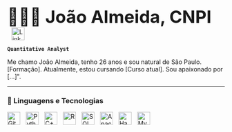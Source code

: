 <p align="left">
    <strong style="font-size: 40px;">👨🏼‍💻 João Almeida, CNPI                              </strong>
    <a href="https://www.linkedin.com/in/joaoalmeidacnpi">
        <img 
            alt="LinkedIn"
            title="Me siga no LinkedIn"
            src="https://cdn.jsdelivr.net/gh/devicons/devicon/icons/linkedin/linkedin-original.svg"
            width="30px"
            style="padding-left: 10px; vertical-align: middle;" />
    </a>
</p>

**`Quantitative Analyst`**

Me chamo João Almeida, tenho 26 anos e sou natural de São Paulo. [Formação]. Atualmente, estou cursando [Curso atual]. Sou apaixonado por [...]".

---

### 🤖 Linguagens e Tecnologias

<img 
    align="left" 
    alt="Git" 
    title="Git"
    width="30px" 
    style="padding-right: 10px;" 
    src="https://cdn.jsdelivr.net/gh/devicons/devicon@latest/icons/git/git-original.svg" 
/>
<img 
    align="left" 
    alt="Python" 
    title="Python"
    width="30px" 
    style="padding-right: 10px;" 
    src="https://cdn.jsdelivr.net/gh/devicons/devicon@latest/icons/python/python-original.svg" 
/>
<img 
    align="left" 
    alt="C++" 
    title="C++"
    width="30px" 
    style="padding-right: 10px;" 
    src="https://cdn.jsdelivr.net/gh/devicons/devicon@latest/icons/cplusplus/cplusplus-original.svg" 
/>
<img 
    align="left" 
    alt="R" 
    title="R"
    width="30px" 
    style="padding-right: 10px;" 
    src="https://cdn.jsdelivr.net/gh/devicons/devicon@latest/icons/r/r-original.svg" 
/>
<img 
    align="left" 
    alt="SQL Server" 
    title="SQL Server"
    width="30px" 
    style="padding-right: 10px;" 
    src="https://cdn.jsdelivr.net/gh/devicons/devicon@latest/icons/microsoftsqlserver/microsoftsqlserver-original.svg" 
/>
<img 
    align="left" 
    alt="Apache Spark" 
    title="Apache Spark"
    width="30px" 
    style="padding-right: 10px;" 
    src="https://cdn.jsdelivr.net/gh/devicons/devicon@latest/icons/apachespark/apachespark-original.svg" 
/>
<img 
    align="left" 
    alt="Hadoop" 
    title="Hadoop"
    width="30px" 
    style="padding-right: 10px;" 
    src="https://cdn.jsdelivr.net/gh/devicons/devicon@latest/icons/hadoop/hadoop-original.svg" 
/>
<img 
    align="left" 
    alt="MySQL" 
    title="MySQL"
    width="30px" 
    style="padding-right: 10px;" 
    src="https://cdn.jsdelivr.net/gh/devicons/devicon@latest/icons/mysql/mysql-original.svg" 
/>

<br/>
<br/>

